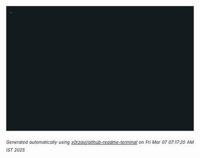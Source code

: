 <div align="justify">
<picture>
    <source media="(prefers-color-scheme: dark)" srcset="./output.gif">
    <source media="(prefers-color-scheme: light)" srcset="./output.gif">
    <img alt="GIFOS" src="output.gif">
</picture>

<sub><i>Generated automatically using [x0rzavi/github-readme-terminal](https://github.com/x0rzavi/github-readme-terminal) on Fri Mar 07 07:17:20 AM IST 2025</i></sub>

<!-- <details>
<summary>More details</summary>

</details> -->
</div>

<!-- Image deletion URL: NONE -->